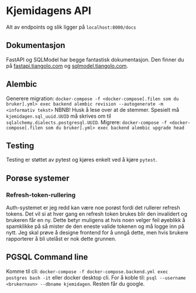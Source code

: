 # Kjemidagens API

Alt av endpoints og slik ligger på `localhost:8000/docs`

## Dokumentasjon

FastAPI og SQLModel har begge fantastisk dokumentasjon. Den finner du på [fastapi.tiangolo.com](fastapi.tiangolo.com) og [sqlmodel.tiangolo.com](sqlmodel.tiangolo.com).

## Alembic

Generere migration: `docker-compose -f <docker-compose[.filen som du bruker].yml> exec backend alembic revision --autogenerate -m <informativ tekst>`
NBNB! Husk å lese over at de stemmer. Spesielt må `kjemidagen.sql_uuid.UUID` må skrives om til `sqlalchemy.dialects.postgresql.UUID`.
Migrere: `docker-compose -f <docker-compose[.filen som du bruker].yml> exec backend alembic upgrade head`

## Testing

Testing er støttet av pytest og kjøres enkelt ved å kjøre `pytest`.

## Porøse systemer

### Refresh-token-rullering

Auth-systemet er jeg redd kan være noe porøst fordi det rullerer refresh tokens. Det vil si at hver gang en refresh token brukes blir den invalidert og brukeren får en ny. Dette betyr muligens at hvis noen velger feil øyeblikk å spamklikke på så mister de den eneste valide tokenen og må logge inn på nytt. Jeg skal prøve å designe frontend for å unngå dette, men hvis brukere rapporterer å bli utelåst er nok dette grunnen.

## PGSQL Command line

Komme til cli: `docker-compose -f docker-compose.backend.yml exec postgres bash -it` eller docker desktop cli.
For å koble til: `psql --username <brukernavn> --dbname kjemidagen`. Resten får du google.
